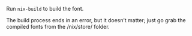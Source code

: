 Run `nix-build` to build the font.

The build process ends in an error, but it doesn’t matter; just go grab the compiled fonts from the /nix/store/ folder.

